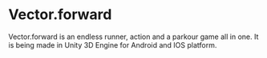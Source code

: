 # Vector.forward
Vector.forward is an endless runner, action and a parkour game all in one. It is being made in Unity 3D Engine for Android and IOS platform.
